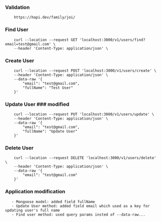 ### Validation
```
    https://hapi.dev/family/joi/
```

### Find User
```
    curl --location --request GET 'localhost:3000/v1/users/find?email=test@gmail.com' \
    --header 'Content-Type: application/json' \
```

### Create User
```
    curl --location --request POST 'localhost:3000/v1/users/create' \
    --header 'Content-Type: application/json' \
    --data-raw '{
        "email": "test@gmail.com",
        "fullName": "Test User"
    }'
```

### Update User ### modified ###
```
    curl --location --request PUT 'localhost:3000/v1/users/update' \
    --header 'Content-Type: application/json' \
    --data-raw '{
        "email": "test@gmail.com",
        "fullName": "Update User"
    }'
```

### Delete User
```
    curl --location --request DELETE 'localhost:3000/v1/users/delete' \
    --header 'Content-Type: application/json' \
    --data-raw '{
        "email": "test@gmail.com"
    }'
```
### Application modification
```
   - Mongoose model: added field fullName
   - Update User method: added field email which used as a key for updating user's full name
   - Find user method: used query params insted of --data-raw...
```